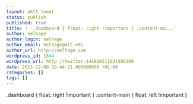 ```yaml
---
layout: aktt_tweet
status: publish
published: true
title: ! '.dashboard { float: right !important } .content-ma...'
author: nelhage
author_login: nelhage
author_email: nelhage@mit.edu
author_url: http://nelhage.com
wordpress_id: 1544
wordpress_url: http://twitter-144910211021406208
date: 2011-12-08 18:44:21.000000000 +01:00
categories: []
tags: []
---
```

.dashboard { float: right !important } .content-main { float: left !important }
